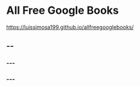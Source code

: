 # All Free Google Books

https://luissimosa199.github.io/allfreegooglebooks/

## --


### ---

### ---

